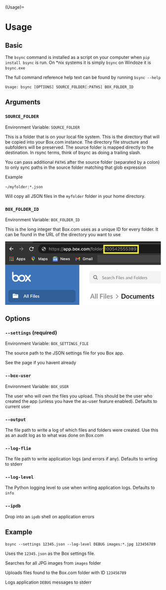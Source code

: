 (Usage)=
# Usage

## Basic

The `bsync` command is installed as a script on your computer when `pip install bsync` is run.
On *nix systems it is simply `bsync` on Windoze it is `bsync.exe`

The full command reference help text can be found by running `bsync --help`

```
Usage: bsync [OPTIONS] SOURCE_FOLDER[:PATHS] BOX_FOLDER_ID
```

## Arguments

### `SOURCE_FOLDER`

Environment Variable: `SOURCE_FOLDER`

This is a folder that is on your local file system.
This is the directory that will be copied into your Box.com instance.
The directory file structure and subfolders will be preserved.
The source folder is mapped directly to the destination.
In rsync terms, think of bsync as doing a trailing slash.

You can pass additional `PATHS` after the source folder (separated by a colon)
to only sync paths in the source folder matching that glob expression

Example

`~/myfolder:*.json`

Will copy all JSON files in the `myfolder` folder in your home directory.


### `BOX_FOLDER_ID`

Environment Variable: `BOX_FOLDER_ID`

This is the long integer that Box.com uses as a unique ID for every folder.
It can be found in the URL of the directory you want to use


![Folder ID](./static/folder.png)

## Options


### `--settings` (required)

Environment Variable: `BOX_SETTINGS_FILE`

The source path to the JSON settings file for you Box app.

See the [](App) page if you havent already

### `--box-user`

Environment Variable: `BOX_USER`

The user who will own the files you upload.
This should be the user who created the app (unless you have the as-user feature enabled).
Defaults to current user

### `--output`

The file path to write a log of which files and folders were created.
Use this as an audit log as to what was done on Box.com

### `--log-flie`

The file path to write application logs (and errors if any).
Defaults to wrting to stderr

### `--log-level`

The Python logging level to use when writing application logs.
Defaults to `info`

### `--ipdb`

Drop into an `ipdb` shell on application errors

## Example

```
bsync --settings 12345.json --log-level DEBUG images:*.jpg 123456789
```

Uses the `12345.json` as the Box settings file.

Searches for all JPG images from `images` folder

Uploads files found to the Box.com folder with ID `123456789`

Logs application `DEBUG` messages to stderr
